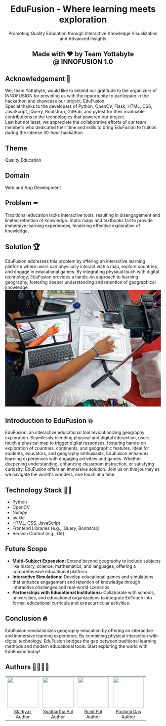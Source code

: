 <h1 align="center"> EduFusion - Where learning meets exploration </h1>

<center>
Promoting Quality Education through Interactive Knowledge Visualization and Advanced Insights 
</center>

<h2 align="center">Made with ❤ by Team Yottabyte <br> @ INNOFUSION 1.0</h2>

## Acknowledgement 🙏
We, team Yottabyte, would like to extend our gratitude to the organizers of INNOFUSION for providing us with the opportunity to participate in the hackathon and showcase our project, EduFusion. <br> 
Special thanks to the developers of Python, OpenCV, Flask, HTML, CSS, JavaScript, jQuery, Bootstrap, GitHub, and pytest for their invaluable contributions to the technologies that powered our project. <br>
Last but not least, we appreciate the collaborative efforts of our team members who dedicated their time and skills to bring EduFusion to fruition during the intense 30-hour hackathon.

## Theme
Quality Education

## Domain
Web and App Development

## Problem ✒
Traditional education lacks interactive tools, resulting in disengagement and limited retention of knowledge. Static maps and textbooks fail to provide immersive learning experiences, hindering effective exploration of knowledge.

## Solution 🏆
EduFusion addresses this problem by offering an interactive learning platform where users can physically interact with a map, explore countries, and engage in educational games. By integrating physical touch with digital technology, EduFusion provides a hands-on approach to learning geography, fostering deeper understanding and retention of geographical knowledge.
![Alt Text](demo.jpg)

## Introduction to EduFusion 💥
EduFusion: an interactive educational tool revolutionizing geography exploration. Seamlessly blending physical and digital interaction, users touch a physical map to trigger digital responses, fostering hands-on exploration of countries, continents, and geographic features. Ideal for students, educators, and geography enthusiasts, EduFusion enhances learning experiences with engaging activities and games. Whether deepening understanding, enhancing classroom instruction, or satisfying curiosity, EduFusion offers an immersive solution. Join us on this journey as we navigate the world's wonders, one touch at a time.

## Technology Stack 👨‍💻
- Python
- OpenCV
- Numpy
- pickle
- HTML, CSS, JavaScript
- Frontend Libraries (e.g., jQuery, Bootstrap)
- Version Control (e.g., Git)

## Future Scope
- <b> Multi-Subject Expansion:</b> Extend beyond geography to include subjects like history, science, mathematics, and languages, offering a comprehensive educational platform.
- <b> Interactive Simulations:</b> Develop educational games and simulations that enhance engagement and retention of knowledge through interactive challenges and real-world scenarios.
- <b>Partnerships with Educational Institutions:</b> Collaborate with schools, universities, and educational organizations to integrate EdTouch into formal educational curricula and extracurricular activities.

## Conclusion 🔥
EduFusion revolutionizes geography education by offering an interactive and immersive learning experience. By combining physical interaction with digital technology, EduFusion bridges the gap between traditional learning methods and modern educational tools. Start exploring the world with EduFusion today!

## Authors 🙇‍♂️👨‍💻
<table align="center">
  <tbody>
  	<tr>
      <td align="center" valign="top" style="width:25%" border-radius="5%">
        <a href="https://github.com/riyaz-02">
          <img width="100" height="100" src="https://avatars.githubusercontent.com/u/77242659?s=400&u=bbd628c69a2dfa84e197fe0ca8ccc6113792f099&v=4">
        </a>
        <br>
        <a href="https://skriyaz.co/">Sk Riyaz</a>
        <div>Author</div>
      </td>
      <td align="center" valign="top" style="width:25%">
        <a href="https://github.com/siddharthapal8240">
          <img width="100" height="100" src="https://avatars.githubusercontent.com/u/118398335?v=4">
        </a>
        <br>
        <a href="https://github.com/siddharthapal8240">Siddhartha Pal</a>
        <div>Author</div>
      </td>
      <td align="center" valign="top" style="width:25%" border-radius="5%">
        <a href="https://github.com/Sahelighosh45">
          <img width="100" height="100" src="https://avatars.githubusercontent.com/u/121333212?v=4">
        </a>
        <br>
        <a href="https://github.com/Sahelighosh45">Ronit Pal</a>
        <div>Author</div>
      </td>
      <td align="center" valign="top" style="width:25%" border-radius="5%">
        <a href="https://github.com/senroshni19">
          <img width="100" height="100" src="https://avatars.githubusercontent.com/u/158183519?v=4">
        </a>
        <br>
        <a href="https://github.com/senroshni19">Poulomi Das</a>
        <div>Author</div>
      </td>
    </tr>
    </tbody>
    </table>
